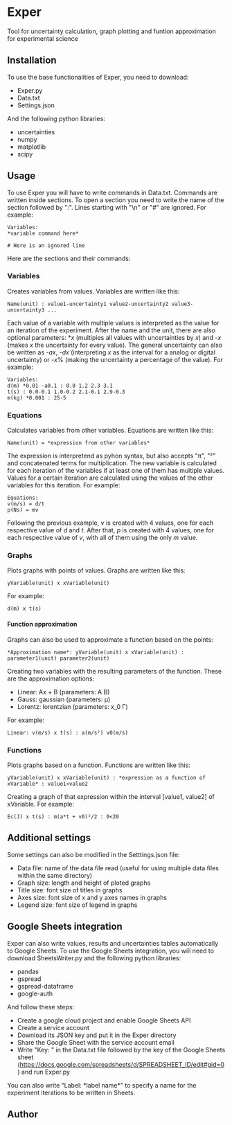 # Exper
Tool for uncertainty calculation, graph plotting and funtion approximation for experimental science

## Installation
To use the base functionalities of Exper, you need to download:
- Exper.py
- Data.txt
- Settings.json

And the following python libraries:
- uncertainties
- numpy
- matplotlib
- scipy

## Usage
To use Exper you will have to write commands in Data.txt. Commands are written inside sections. To open a section you need to write the name of the section followed by ":". Lines starting with "\n" or "#" are ignored. For example:
```
Variables:
*variable command here*

# Here is an ignored line
```
Here are the sections and their commands:

### Variables
Creates variables from values. Variables are written like this:
```
Name(unit) : value1-uncertainty1 value2-uncertainty2 value3-uncertainty3 ...
```
Each value of a variable with multiple values is interpreted as the value for an iteration of the experiment.
After the name and the unit, there are also optional parameters: *_x_ (multipies all values with uncertainties by _x_) and -_x_ (makes _x_ the uncertainty for every value). The general uncertainty can also be written as -_ax_, -_dx_ (interpreting _x_ as the interval for a analog or digital uncertainty) or -_x_% (making the uncertainty a percentage of the value). For example:
```
Variables:
d(m) *0.01 -a0.1 : 0.0 1.2 2.3 3.1
t(s) : 0.0-0.1 1.0-0.2 2.1-0.1 2.9-0.3
m(kg) *0.001 : 25-5
```

### Equations
Calculates variables from other variables. Equations are written like this:
```
Name(unit) = *expression from other variables*
```
The expression is interpretend as pyhon syntax, but also accepts "π", "²" and concatenated terms for multiplication.
The new variable is calculated for each iteration of the variables if at least one of them has multiple values. Values for a certain iteration are calculated using the values of the other variables for this iteration. For example:
```
Equations:
v(m/s) = d/t
p(Ns) = mv
```
Following the previous example, _v_ is created with 4 values, one for each respective value of _d_ and _t_. After that, _p_ is created with 4 values, one for each respective value of _v_, with all of them using the only _m_ value.

### Graphs
Plots graphs with points of values. Graphs are written like this:
```
yVariable(unit) x xVariable(unit)
```
For example:
```
d(m) x t(s)
```
#### Function approximation
Graphs can also be used to approximate a function based on the points:
```
*Approximation name*: yVariable(unit) x xVariable(unit) : parameter1(unit) parameter2(unit)
```
Creating two variables with the resulting parameters of the function. These are the approximation options:
- Linear: Ax + B (parameters: A B)
- Gauss: gaussian (parameters: μ)
- Lorentz: lorentzian (parameters: x_0 Γ)

For example:
```
Linear: v(m/s) x t(s) : a(m/s²) v0(m/s)
```

### Functions
Plots graphs based on a function. Functions are written like this:
```
yVariable(unit) x xVariable(unit) : *expression as a function of xVariable* : value1<value2
```
Creating a graph of that expression within the interval [value1, value2] of xVariable. For example:
```
Ec(J) x t(s) : m(a*t + v0)²/2 : 0<20
```

## Additional settings
Some settings can also be modified in the Setttings.json file:
- Data file: name of the data file read (useful for using multiple data files within the same directory)
- Graph size: length and height of ploted graphs
- Title size: font size of titles in graphs
- Axes size: font size of x and y axes names in graphs
- Legend size: font size of legend in graphs

## Google Sheets integration
Exper can also write values, results and uncertainties tables automatically to Google Sheets. To use the Google Sheets integration, you will need to download SheetsWriter.py and the following python libraries:
- pandas
- gspread
- gspread-dataframe
- google-auth

And follow these steps:
- Create a google cloud project and enable Google Sheets API
- Create a service account
- Download its JSON key and put it in the Exper directory
- Share the Google Sheet with the service account email
- Write "Key: " in the Data.txt file followed by the key of the Google Sheets sheet (https://docs.google.com/spreadsheets/d/SPREADSHEET_ID/edit#gid=0) and run Exper.py

You can also write "Label: \*label name*" to specify a name for the experiment iterations to be written in Sheets.

## Author